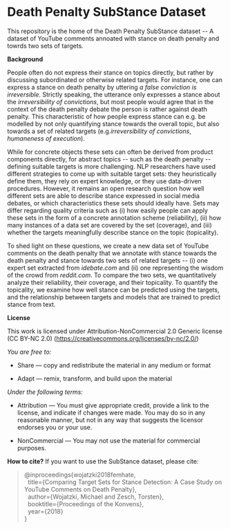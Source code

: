 # Death Penalty SubStance Dataset

This repository is the home of the Death Penalty SubStance dataset -- A dataset of YouTube comments annoated with stance on death penalty and towrds two sets of targets.

__Background__

People often do not express their stance on topics directly, but rather by discussing subordinated or otherwise related targets. 
For instance, one can express a stance on death penalty by uttering *a false conviction is irreversible*.
Strictly speaking, the utterance only expresses a stance about the *irreversibility of convictions*, but most people would agree that in the context of the death penalty debate the person is rather against death penalty.
This characteristic of how people express stance can e.g. be modelled by not only quantifying stance towards the overall topic, but also towards a set of related targets (e.g.*irreversibility of convictions*, *humaneness of execution*).

While for concrete objects these sets can often be derived from product components directly, for abstract topics -- such as the death penalty -- defining suitable targets is more challenging.
NLP researchers have used different strategies to come up with suitable target sets: they heuristically define them, they rely on expert knowledge, or they use data-driven procedures. 
However, it remains an open research question how well different sets are able to describe stance expressed in social media debates, or which characteristics these sets should ideally have.
Sets may differ regarding quality criteria such as (i) how easily people can apply these sets in the form of a concrete annotation scheme (reliability), (ii) how many instances of a data set are covered by the set (coverage), and (iii) whether the targets meaningfully describe stance on the topic (topicality).

To shed light on these questions, we create a new data set of YouTube comments on the death penalty that we annotate with stance towards the death penalty and stance towards two sets of related targets -- (i) one expert set extracted from *idebate.com* and (ii) one representing the wisdom of the crowd from *reddit.com*.
To compare the two sets, we quantitatively analyze their reliability, their coverage, and their topicality.
To quantify the topicality, we examine how well stance can be predicted using the targets, and the relationship between targets and models that are trained to predict stance from text.

__License__

This work is licensed under Attribution-NonCommercial 2.0 Generic license (CC BY-NC 2.0)
(https://creativecommons.org/licenses/by-nc/2.0/)

_You are free to:_

* Share — copy and redistribute the material in any medium or format

* Adapt — remix, transform, and build upon the material

_Under the following terms:_

* Attribution — You must give appropriate credit, provide a link to the license, and indicate if changes were made. You may do so in any reasonable manner, but not in any way that suggests the licensor endorses you or your use.

* NonCommercial — You may not use the material for commercial purposes.

__How to cite?__
If you want to use the SubStance dataset, please cite:
>@inproceedings{wojatzki2018femhate, <br />
 > &nbsp; title={Comparing Target Sets for Stance Detection: A Case Study on YouTube Comments on Death Penalty},<br />
 > &nbsp; author={Wojatzki, Michael and Zesch, Torsten},<br />
 > &nbsp; booktitle={Proceedings of the Konvens},<br />
 > &nbsp; year={2018}<br />
>}


